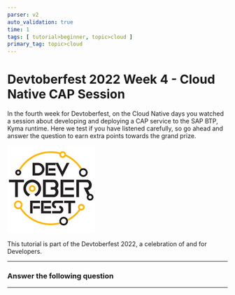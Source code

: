 ```yaml
---
parser: v2
auto_validation: true
time: 1
tags: [ tutorial>beginner, topic>cloud ]
primary_tag: topic>cloud
---
```


# Devtoberfest 2022 Week 4 - Cloud Native CAP Session
<!-- description --> In the fourth week for Devtoberfest, on the Cloud Native days you watched a session about developing and deploying a CAP service to the SAP BTP, Kyma runtime. Here we test if you have listened carefully, so go ahead and answer the question to earn extra points towards the grand prize.

![Devtoberfest](Devtoberfest.jpg)

This tutorial is part of the Devtoberfest 2022, a celebration of and for Developers.

---

### Answer the following question




---
